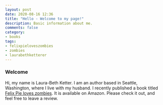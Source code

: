 ```yaml
---
layout: post
date: 2020-08-16 12:36
title: "Hello - Welcome to my page!"
description: Basic information about me.
comments: false
category: 
- books
tags:
- felixpieloveszombies
- zombies
- laurabethketterer
---
```


### Welcome
Hi, my name is Laura-Beth Ketter. I am an author based in Seattle, Washington, where I live with my husband. I recently published a book titled [Felix Pie loves zombies](https://www.amazon.com/Felix-Loves-Zombies-Laura-Beth-Ketterer/dp/1670502821). It is available on Amazon. Please check it out, and feel free to leave a review.